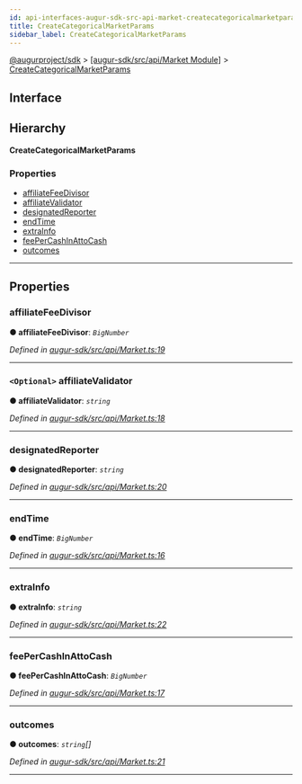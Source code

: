 ```yaml
---
id: api-interfaces-augur-sdk-src-api-market-createcategoricalmarketparams
title: CreateCategoricalMarketParams
sidebar_label: CreateCategoricalMarketParams
---
```


[@augurproject/sdk](api-readme.md) > [[augur-sdk/src/api/Market Module]](api-modules-augur-sdk-src-api-market-module.md) > [CreateCategoricalMarketParams](api-interfaces-augur-sdk-src-api-market-createcategoricalmarketparams.md)

## Interface

## Hierarchy

**CreateCategoricalMarketParams**

### Properties

* [affiliateFeeDivisor](api-interfaces-augur-sdk-src-api-market-createcategoricalmarketparams.md#affiliatefeedivisor)
* [affiliateValidator](api-interfaces-augur-sdk-src-api-market-createcategoricalmarketparams.md#affiliatevalidator)
* [designatedReporter](api-interfaces-augur-sdk-src-api-market-createcategoricalmarketparams.md#designatedreporter)
* [endTime](api-interfaces-augur-sdk-src-api-market-createcategoricalmarketparams.md#endtime)
* [extraInfo](api-interfaces-augur-sdk-src-api-market-createcategoricalmarketparams.md#extrainfo)
* [feePerCashInAttoCash](api-interfaces-augur-sdk-src-api-market-createcategoricalmarketparams.md#feepercashinattocash)
* [outcomes](api-interfaces-augur-sdk-src-api-market-createcategoricalmarketparams.md#outcomes)

---

## Properties

<a id="affiliatefeedivisor"></a>

###  affiliateFeeDivisor

**● affiliateFeeDivisor**: *`BigNumber`*

*Defined in [augur-sdk/src/api/Market.ts:19](https://github.com/AugurProject/augur/blob/1e1466f1d3/packages/augur-sdk/src/api/Market.ts#L19)*

___
<a id="affiliatevalidator"></a>

### `<Optional>` affiliateValidator

**● affiliateValidator**: *`string`*

*Defined in [augur-sdk/src/api/Market.ts:18](https://github.com/AugurProject/augur/blob/1e1466f1d3/packages/augur-sdk/src/api/Market.ts#L18)*

___
<a id="designatedreporter"></a>

###  designatedReporter

**● designatedReporter**: *`string`*

*Defined in [augur-sdk/src/api/Market.ts:20](https://github.com/AugurProject/augur/blob/1e1466f1d3/packages/augur-sdk/src/api/Market.ts#L20)*

___
<a id="endtime"></a>

###  endTime

**● endTime**: *`BigNumber`*

*Defined in [augur-sdk/src/api/Market.ts:16](https://github.com/AugurProject/augur/blob/1e1466f1d3/packages/augur-sdk/src/api/Market.ts#L16)*

___
<a id="extrainfo"></a>

###  extraInfo

**● extraInfo**: *`string`*

*Defined in [augur-sdk/src/api/Market.ts:22](https://github.com/AugurProject/augur/blob/1e1466f1d3/packages/augur-sdk/src/api/Market.ts#L22)*

___
<a id="feepercashinattocash"></a>

###  feePerCashInAttoCash

**● feePerCashInAttoCash**: *`BigNumber`*

*Defined in [augur-sdk/src/api/Market.ts:17](https://github.com/AugurProject/augur/blob/1e1466f1d3/packages/augur-sdk/src/api/Market.ts#L17)*

___
<a id="outcomes"></a>

###  outcomes

**● outcomes**: *`string`[]*

*Defined in [augur-sdk/src/api/Market.ts:21](https://github.com/AugurProject/augur/blob/1e1466f1d3/packages/augur-sdk/src/api/Market.ts#L21)*

___

